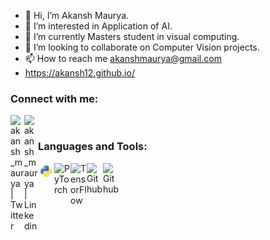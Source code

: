 - 👋 Hi, I’m Akansh Maurya.
- 👀 I’m interested in Application of AI.  
- 🌱 I’m currently Masters student in visual computing. 
- 💞️ I’m looking to collaborate on Computer Vision projects. 
- 📫 How to reach me akanshmaurya@gmail.com
- https://akansh12.github.io/


### Connect with me:

[<img align="left" alt="akansh_maurya | Twitter" width="22px" src="https://www.vectorlogo.zone/logos/twitter/twitter-tile.svg" />](https://twitter.com/akansh_maurya)
[<img align="left" alt="akansh_maurya | Linkedin" width="22px" src="https://www.vectorlogo.zone/logos/linkedin/linkedin-tile.svg" />](https://www.linkedin.com/in/akansh-maurya/)

<br />

### Languages and Tools:
<img align="left" alt="Python" width="26px" src="https://raw.githubusercontent.com/github/explore/80688e429a7d4ef2fca1e82350fe8e3517d3494d/topics/python/python.png" />
<img align="left" alt="PyTorch" width="26px" src="https://www.vectorlogo.zone/logos/pytorch/pytorch-icon.svg" />
<img align="left" alt="TensorFlow" width="26px" src="https://www.vectorlogo.zone/logos/tensorflow/tensorflow-icon.svg" />
<img align="left" alt="Github" width="26px" src="https://www.vectorlogo.zone/logos/github/github-tile.svg" />
<img align="left" alt="Github" width="26px" src="https://www.vectorlogo.zone/logos/ubuntu/ubuntu-tile.svg" />

<br />
<br />

<!---
akansh12/akansh12 is a ✨ special ✨ repository because its `README.md` (this file) appears on your GitHub profile.
You can click the Preview link to take a look at your changes.
--->
